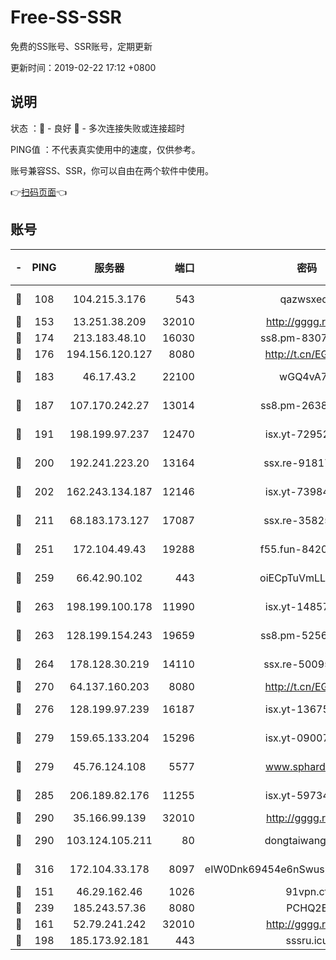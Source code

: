 # Free-SS-SSR

免费的SS账号、SSR账号，定期更新

更新时间：2019-02-22 17:12 +0800

## 说明

状态     ：🙂 - 良好 🙁 - 多次连接失败或连接超时

PING值   ：不代表真实使用中的速度，仅供参考。

账号兼容SS、SSR，你可以自由在两个软件中使用。

👉[扫码页面](https://liesauer.github.io/free-ss-ssr.github.io/)👈

## 账号

|-|PING|服务器|端口|密码|加密方式|区域|
|:----:|:----:|:-----:|-----:|:----:|:----:|:----:|
|🙂|108|104.215.3.176|543|qazwsxedc|aes-256-gcm|JP|
|🙂|153|13.251.38.209|32010|http://gggg.rocks|chacha20|SG|
|🙂|174|213.183.48.10|16030|ss8.pm-83073049|rc4-md5|RU|
|🙂|176|194.156.120.127|8080|http://t.cn/EGJIyrl|rc4-md5|RU|
|🙂|183|46.17.43.2|22100|wGQ4vA7D|aes-256-gcm|RU|
|🙂|187|107.170.242.27|13014|ss8.pm-26383123|aes-256-cfb|US|
|🙂|191|198.199.97.237|12470|isx.yt-72952184|aes-256-cfb|US|
|🙂|200|192.241.223.20|13164|ssx.re-91817588|aes-256-cfb|US|
|🙂|202|162.243.134.187|12146|isx.yt-73984712|aes-256-cfb|US|
|🙂|211|68.183.173.127|17087|ssx.re-35825697|aes-256-cfb|US|
|🙂|251|172.104.49.43|19288|f55.fun-84203624|aes-256-cfb|SG|
|🙂|259|66.42.90.102|443|oiECpTuVmLLxk4Ts|aes-256-cfb|US|
|🙂|263|198.199.100.178|11990|isx.yt-14857132|aes-256-cfb|US|
|🙂|263|128.199.154.243|19659|ss8.pm-52569883|aes-256-cfb|SG|
|🙂|264|178.128.30.219|14110|ssx.re-50095618|aes-256-cfb|SG|
|🙂|270|64.137.160.203|8080|http://t.cn/EGJIyrl|rc4-md5|CA|
|🙂|276|128.199.97.239|16187|isx.yt-13675788|aes-256-cfb|SG|
|🙂|279|159.65.133.204|15296|isx.yt-09007661|aes-256-cfb|SG|
|🙂|279|45.76.124.108|5577|www.sphard.com|aes-256-cfb|AU|
|🙂|285|206.189.82.176|11255|isx.yt-59734405|aes-256-cfb|SG|
|🙂|290|35.166.99.139|32010|http://gggg.rocks|chacha20|US|
|🙂|290|103.124.105.211|80|dongtaiwang.com|aes-256-cfb|US|
|🙂|316|172.104.33.178|8097|eIW0Dnk69454e6nSwuspv9DmS201tQ0D|aes-256-cfb|SG|
|🙂|151|46.29.162.46|1026|91vpn.cf|rc4-md5|RU|
|🙂|239|185.243.57.36|8080|PCHQ2E|rc4-md5|US|
|🙁|161|52.79.241.242|32010|http://gggg.rocks|chacha20|KR|
|🙁|198|185.173.92.181|443|sssru.icu|rc4-md5|RU|
